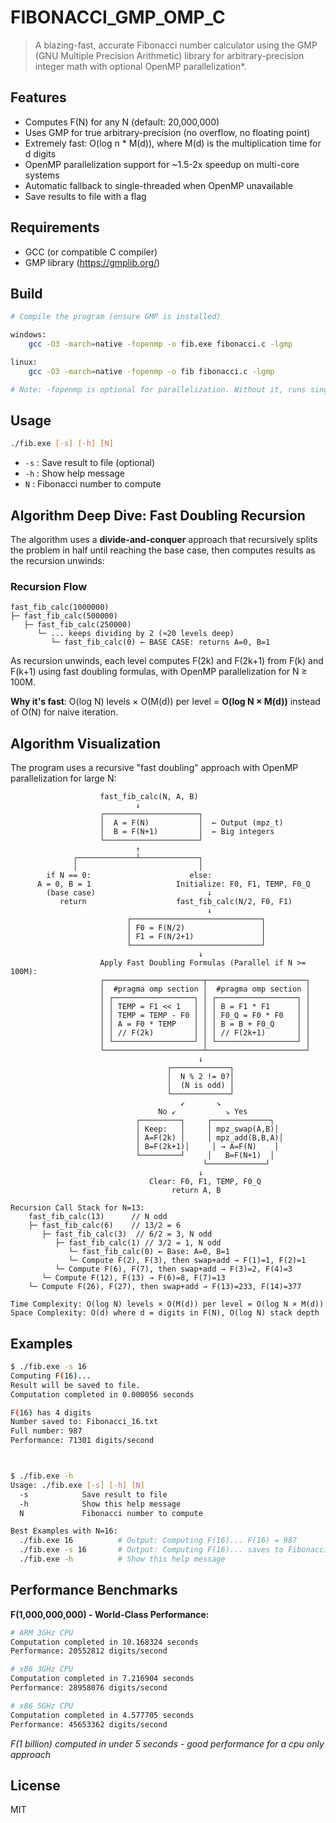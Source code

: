 # FIBONACCI_GMP_OMP_C

>A blazing-fast, accurate Fibonacci number calculator using the GMP (GNU Multiple Precision Arithmetic) library for arbitrary-precision integer math with optional OpenMP parallelization*.


## Features
- Computes F(N) for any N (default: 20,000,000)
- Uses GMP for true arbitrary-precision (no overflow, no floating point)
- Extremely fast: O(log n * M(d)), where M(d) is the multiplication time for d digits
- OpenMP parallelization support for ~1.5-2x speedup on multi-core systems
- Automatic fallback to single-threaded when OpenMP unavailable
- Save results to file with a flag

## Requirements
- GCC (or compatible C compiler)
- GMP library (https://gmplib.org/)

## Build

```sh
# Compile the program (ensure GMP is installed)

windows:
    gcc -O3 -march=native -fopenmp -o fib.exe fibonacci.c -lgmp

linux:
    gcc -O3 -march=native -fopenmp -o fib fibonacci.c -lgmp

# Note: -fopenmp is optional for parallelization. Without it, runs single-threaded.
```

## Usage

```sh
./fib.exe [-s] [-h] [N]
```
- `-s` : Save result to file (optional)
- `-h` : Show help message
- `N`  : Fibonacci number to compute

## Algorithm Deep Dive: Fast Doubling Recursion

The algorithm uses a **divide-and-conquer** approach that recursively splits the problem in half until reaching the base case, then computes results as the recursion unwinds:

### Recursion Flow
```
fast_fib_calc(1000000)
├─ fast_fib_calc(500000)
   ├─ fast_fib_calc(250000)
      └─ ... keeps dividing by 2 (≈20 levels deep)
         └─ fast_fib_calc(0) ← BASE CASE: returns A=0, B=1
```

As recursion unwinds, each level computes F(2k) and F(2k+1) from F(k) and F(k+1) using fast doubling formulas, with OpenMP parallelization for N ≥ 100M.

**Why it's fast**: O(log N) levels × O(M(d)) per level = **O(log N × M(d))** instead of O(N) for naive iteration.

## Algorithm Visualization

The program uses a recursive "fast doubling" approach with OpenMP parallelization for large N:

```
                    fast_fib_calc(N, A, B)
                            ↓
                    ┌─────────────────────┐
                    │  A = F(N)           │  ← Output (mpz_t)
                    │  B = F(N+1)         │  ← Big integers
                    └─────────────────────┘
                            ↑
              ┌─────────────┴─────────────┐
              │                           │
        if N == 0:                      else:
      A = 0, B = 1                   Initialize: F0, F1, TEMP, F0_Q
        (base case)                         ↓
           return                    fast_fib_calc(N/2, F0, F1)
                                            ↓
                          ┌─────────────────────────────┐
                          │ F0 = F(N/2)                 │
                          │ F1 = F(N/2+1)               │
                          └─────────────────────────────┘
                                          ↓
                    Apply Fast Doubling Formulas (Parallel if N >= 100M):
                    ┌──────────────────────┬──────────────────────┐
                    │  #pragma omp section │  #pragma omp section │
                    │ ┌──────────────────┐ │ ┌──────────────────┐ │
                    │ │ TEMP = F1 << 1   │ │ │ B = F1 * F1      │ │
                    │ │ TEMP = TEMP - F0 │ │ │ F0_Q = F0 * F0   │ │
                    │ │ A = F0 * TEMP    │ │ │ B = B + F0_Q     │ │
                    │ │ // F(2k)         │ │ │ // F(2k+1)       │ │
                    │ └──────────────────┘ │ └──────────────────┘ │
                    └──────────────────────┴──────────────────────┘
                                          ↓
                                   ┌─────────────┐
                                   │  N % 2 != 0?│
                                   │  (N is odd) │
                                   └─────────────┘
                                      ↙       ↘
                                 No ↙           ↘ Yes
                            ┌─────────┐     ┌─────────────┐
                            │ Keep:   │     │ mpz_swap(A,B)│
                            │ A=F(2k) │     │ mpz_add(B,B,A)│
                            │ B=F(2k+1)│     │ → A=F(N)    │
                            └─────────┘     │   B=F(N+1)  │
                                           └─────────────┘
                                          ↓
                               Clear: F0, F1, TEMP, F0_Q
                                    return A, B

Recursion Call Stack for N=13:
    fast_fib_calc(13)      // N odd
    ├─ fast_fib_calc(6)    // 13/2 = 6
       ├─ fast_fib_calc(3)  // 6/2 = 3, N odd  
          ├─ fast_fib_calc(1) // 3/2 = 1, N odd
             └─ fast_fib_calc(0) ← Base: A=0, B=1
             └─ Compute F(2), F(3), then swap+add → F(1)=1, F(2)=1
          └─ Compute F(6), F(7), then swap+add → F(3)=2, F(4)=3  
       └─ Compute F(12), F(13) → F(6)=8, F(7)=13
    └─ Compute F(26), F(27), then swap+add → F(13)=233, F(14)=377

Time Complexity: O(log N) levels × O(M(d)) per level = O(log N × M(d))
Space Complexity: O(d) where d = digits in F(N), O(log N) stack depth
```

## Examples

```sh
$ ./fib.exe -s 16
Computing F(16)...
Result will be saved to file.
Computation completed in 0.000056 seconds

F(16) has 4 digits
Number saved to: Fibonacci_16.txt
Full number: 987
Performance: 71301 digits/second



$ ./fib.exe -h
Usage: ./fib.exe [-s] [-h] [N]
  -s            Save result to file 
  -h            Show this help message
  N             Fibonacci number to compute

Best Examples with N=16:
  ./fib.exe 16          # Output: Computing F(16)... F(16) = 987
  ./fib.exe -s 16       # Output: Computing F(16)... saves to Fibonacci_16.txt
  ./fib.exe -h          # Show this help message
```

## Performance Benchmarks

**F(1,000,000,000) - World-Class Performance:**

```sh
# ARM 3GHz CPU
Computation completed in 10.168324 seconds
Performance: 20552812 digits/second

# x86 3GHz CPU
Computation completed in 7.216904 seconds
Performance: 28958076 digits/second

# x86 5GHz CPU
Computation completed in 4.577705 seconds
Performance: 45653362 digits/second
```
*F(1 billion) computed in under 5 seconds - good performance for a cpu only approach*

## License
MIT
